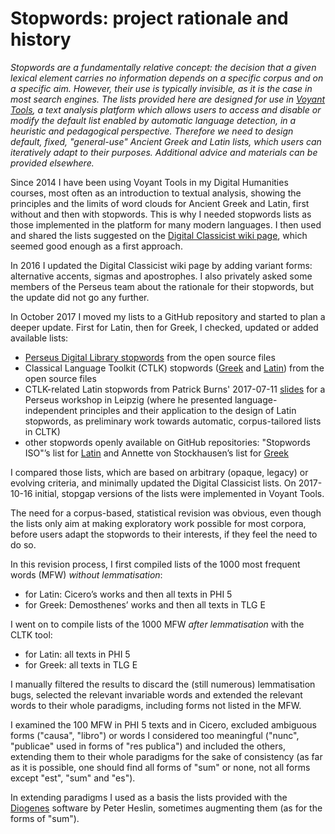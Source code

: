 # Stopwords: project rationale and history

*Stopwords are a fundamentally relative concept: the decision that a given lexical element carries no information depends on a specific corpus and on a specific aim. However, their use is typically invisible, as it is the case in most search engines. The lists provided here are designed for use in [Voyant Tools](http://voyant-tools.org/), a text analysis platform which allows users to access and disable or modify the default list enabled by automatic language detection, in a heuristic and pedagogical perspective. Therefore we need to design default, fixed, "general-use" Ancient Greek and Latin lists, which users can iteratively adapt to their purposes. Additional advice and materials can be provided elsewhere.*

Since 2014 I have been using Voyant Tools in my Digital Humanities courses, most often as an introduction to textual analysis, showing the principles and the limits of word clouds for Ancient Greek and Latin, first without and then with stopwords. This is why I needed stopwords lists as those implemented in the platform for many modern languages. I then used and shared the lists suggested on the [Digital Classicist wiki page](http://wiki.digitalclassicist.org/Stopwords_for_Greek_and_greek), which seemed good enough as a first approach.

In 2016 I updated the Digital Classicist wiki page by adding variant forms: alternative accents, sigmas and apostrophes. I also privately asked some members of the Perseus team about the rationale for their stopwords, but the update did not go any further.

In October 2017 I moved my lists to a GitHub repository and started to plan a deeper update. First for Latin, then for Greek, I checked, updated or added available lists:

* [Perseus Digital Library stopwords](http://www.perseus.tufts.edu/hopper/stopwords) from the open source files
* Classical Language Toolkit (CTLK) stopwords ([Greek](https://github.com/cltk/cltk/blob/master/cltk/stop/greek/stops.py) and [Latin](https://github.com/cltk/cltk/blob/master/cltk/stop/latin/stops.py)) from the open source files
* CTLK-related Latin stopwords from Patrick Burns' 2017-07-11 [slides](https://github.com/diyclassics/stopwords) for a Perseus workshop in Leipzig (where he presented language-independent principles and their application to the design of Latin stopwords, as preliminary work towards automatic, corpus-tailored lists in CLTK)
* other stopwords openly available on GitHub repositories: "Stopwords ISO"’s list for [Latin](https://github.com/stopwords-iso/stopwords-la) and Annette von Stockhausen’s list for [Greek](https://github.com/pharos-alexandria/grk-stoplist/blob/master/stoplist-greek.txt)

I compared those lists, which are based on arbitrary (opaque, legacy) or evolving criteria, and minimally updated the Digital Classicist lists. On 2017-10-16 initial, stopgap versions of the lists were implemented in Voyant Tools.

The need for a corpus-based, statistical revision was obvious, even though the lists only aim at making exploratory work possible for most corpora, before users adapt the stopwords to their interests, if they feel the need to do so.

In this revision process, I first compiled lists of the 1000 most frequent words (MFW) *without lemmatisation*:

* for Latin: Cicero’s works and then all texts in PHI 5
* for Greek: Demosthenes’ works and then all texts in TLG E

I went on to compile lists of the 1000 MFW *after lemmatisation* with the CLTK tool:

* for Latin: all texts in PHI 5
* for Greek: all texts in TLG E

I manually filtered the results to discard the (still numerous) lemmatisation bugs, selected the relevant invariable words and extended the relevant words to their whole paradigms, including forms not listed in the MFW.

<!-- tentative -->
I examined the 100 MFW in PHI 5 texts and in Cicero, excluded ambiguous forms ("causa", "libro") or words I considered too meaningful ("nunc", "publicae" used in forms of "res publica") and included the others, extending them to their whole paradigms for the sake of consistency (as far as it is possible, one should find all forms of "sum" or none, not all forms except "est", "sum" and "es").

In extending paradigms I used as a basis the lists provided with the [Diogenes](http://community.dur.ac.uk/p.j.heslin/Software/Diogenes/) software by Peter Heslin, sometimes augmenting them (as for the forms of "sum").
